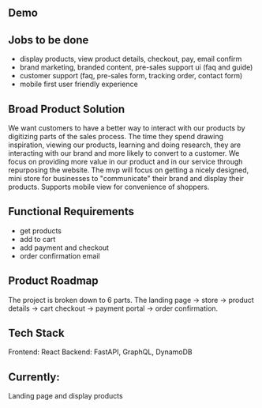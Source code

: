 ## Demo 



## Jobs to be done
- display products, view product details, checkout, pay, email confirm
- brand marketing, branded content, pre-sales support ui (faq and guide)
- customer support (faq, pre-sales form, tracking order, contact form)
- mobile first user friendly experience



## Broad Product Solution
We want customers to have a better way to interact with our products by digitizing parts of the sales process. The time they spend drawing inspiration, viewing our products, learning and doing research, they are interacting with our brand and more likely to convert to a customer. We focus on providing more value in our product and in our service through repurposing the website. The mvp will focus on getting a nicely designed, mini store for businesses to "communicate" their brand and display their products. Supports mobile view for convenience of shoppers.


## Functional Requirements
- get products
- add to cart
- add payment and checkout
- order confirmation email

## Product Roadmap
The project is broken down to 6 parts. The landing page -> store -> product details -> cart checkout -> payment portal -> order confirmation. 

## Tech Stack
Frontend: React
Backend: FastAPI, GraphQL, DynamoDB

## Currently: 
Landing page and display products
